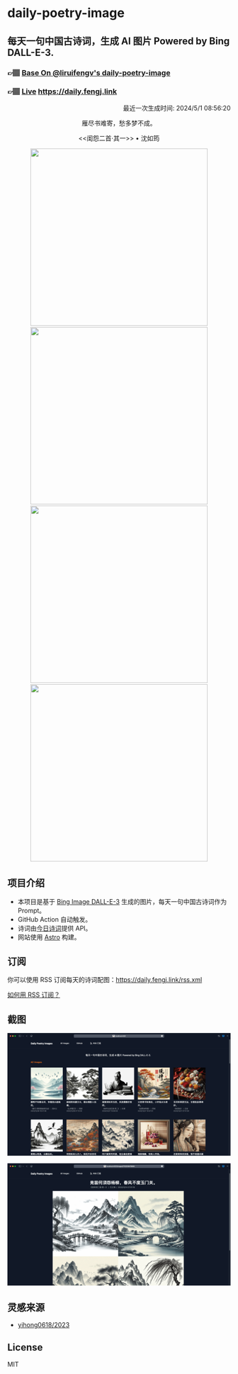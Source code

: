 
# daily-poetry-image

## 每天一句中国古诗词，生成 AI 图片 Powered by Bing DALL-E-3.

### 👉🏽 [Base On @liruifengv's daily-poetry-image](https://github.com/liruifengv/daily-poetry-image)

### 👉🏽 [Live](https://daily.fengj.link) https://daily.fengj.link

<p align="right">
  最近一次生成时间: 2024/5/1 08:56:20
</p>
<p align="center">
雁尽书难寄，愁多梦不成。
</p>
<p align="center">
<<闺怨二首·其一>> • 沈如筠
</p>
<p align="center">
<img src="https://tse3.mm.bing.net/th/id/OIG4.aPa1Ecw8E9GhPh2B6lbn" height="400" width="400" />
<img src="https://tse3.mm.bing.net/th/id/OIG4.WgtKg5PMP0oFigAnUbae" height="400" width="400" />
<img src="https://tse3.mm.bing.net/th/id/OIG4.7Y9u.k41ue85G.3lTPz8" height="400" width="400" />
<img src="https://tse3.mm.bing.net/th/id/OIG4.sVB_JACao1SeN3U37lsU" height="400" width="400" />
</p>

## 项目介绍

-   本项目是基于 [Bing Image DALL-E-3](https://www.bing.com/images/create) 生成的图片，每天一句中国古诗词作为 Prompt。
-   GitHub Action 自动触发。
-   诗词由[今日诗词](https://www.jinrishici.com/)提供 API。
-   网站使用 [Astro](https://astro.build) 构建。

## 订阅

你可以使用 RSS 订阅每天的诗词配图：https://daily.fengj.link/rss.xml

[如何用 RSS 订阅？](https://zhuanlan.zhihu.com/p/55026716)

## 截图

![图片列表](./screenshots/Snipaste_2023-12-28_21-00-26.png)

![图片详情](./screenshots/Snipaste_2023-12-28_21-00-53.png)

## 灵感来源

-   [yihong0618/2023](https://github.com/yihong0618/2023)

## License

MIT
